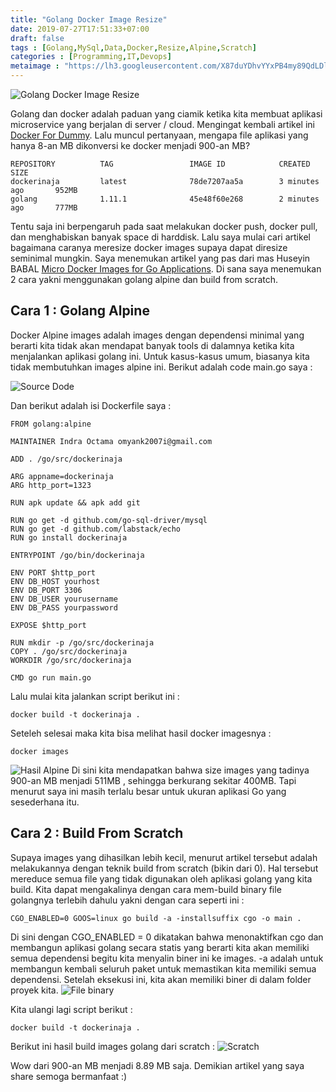 ```yaml
---
title: "Golang Docker Image Resize"
date: 2019-07-27T17:51:33+07:00
draft: false
tags : [Golang,MySql,Data,Docker,Resize,Alpine,Scratch]
categories : [Programming,IT,Devops]
metaimage : "https://lh3.googleusercontent.com/X87duYDhvYYxPB4my89QdLDlhtDTHd6AGtk8NyaUgg1T-LP03ApAdNYlDelkz0vrxgu3elX39hBBinnv1s0DQjBh9yyK_isNreQ1qfrDPGdCdRMTrQhvAt9u73XinzP4dUFn9-6Wzpv4Wq1ot3GEA4HVCk73hOMhYSw4O7qkQX7Xv9gbYhY9cfqHgTWG4CsaSJ6BBfpFRFjsrGNAoLK2-vH2tzyWWByRDAGMsVukVGPD09Ypgu2-y7oIwCRphHbVKmZLmqfY23_NWTAiHzklRj67vYnzsPqrXUggqHaUbiPSvmDNpY-oI5zsQPlKJDeBR8o9Dj0H1xogcYd40ZEfPlkT-ifx1NiZmAVg3k8ghwvmpkCLIvgpowT2cyIiFFdCOmLOnKp5hobUxcwUIvXTZGF1ti2DUZQEFaOYc2CLTpfYrRvGOyG9Gl7nEoTAefprLY55TiYHimzE2qZ2gddI-vCNqaTIkS7FReS9lY84pJXwytZQjkLroHuswyAuudR8y-s7Lu6v6wLbBUiuRnEbaUqG2SRAGQHnNgcMjm19SZ18czqQ3d-mO01IVsYVXMns07Vzt-4PfuTVNl0CsrSblBKxAI4G6hhK_4BxAB11QcztGufP6MnkFA4o07e_fqeaJAD440mercSMdH0PYCt8Ae2G_wzeNMs=w1100-h619-no"
---
```


![Golang Docker Image Resize](https://lh3.googleusercontent.com/X87duYDhvYYxPB4my89QdLDlhtDTHd6AGtk8NyaUgg1T-LP03ApAdNYlDelkz0vrxgu3elX39hBBinnv1s0DQjBh9yyK_isNreQ1qfrDPGdCdRMTrQhvAt9u73XinzP4dUFn9-6Wzpv4Wq1ot3GEA4HVCk73hOMhYSw4O7qkQX7Xv9gbYhY9cfqHgTWG4CsaSJ6BBfpFRFjsrGNAoLK2-vH2tzyWWByRDAGMsVukVGPD09Ypgu2-y7oIwCRphHbVKmZLmqfY23_NWTAiHzklRj67vYnzsPqrXUggqHaUbiPSvmDNpY-oI5zsQPlKJDeBR8o9Dj0H1xogcYd40ZEfPlkT-ifx1NiZmAVg3k8ghwvmpkCLIvgpowT2cyIiFFdCOmLOnKp5hobUxcwUIvXTZGF1ti2DUZQEFaOYc2CLTpfYrRvGOyG9Gl7nEoTAefprLY55TiYHimzE2qZ2gddI-vCNqaTIkS7FReS9lY84pJXwytZQjkLroHuswyAuudR8y-s7Lu6v6wLbBUiuRnEbaUqG2SRAGQHnNgcMjm19SZ18czqQ3d-mO01IVsYVXMns07Vzt-4PfuTVNl0CsrSblBKxAI4G6hhK_4BxAB11QcztGufP6MnkFA4o07e_fqeaJAD440mercSMdH0PYCt8Ae2G_wzeNMs=w1100-h619-no)

Golang dan docker adalah paduan yang ciamik ketika kita membuat aplikasi microservice yang berjalan di server / cloud.
Mengingat kembali artikel ini [Docker For Dummy](https://indraoctama.com/docker-for-dummy-with-golang-mysql-20181213/).
Lalu muncul pertanyaan, mengapa file aplikasi yang hanya 8-an MB dikonversi ke docker menjadi 900-an MB?


```text
REPOSITORY          TAG                 IMAGE ID            CREATED             SIZE
dockerinaja         latest              78de7207aa5a        3 minutes ago       952MB
golang              1.11.1              45e48f60e268        2 minutes ago       777MB
```

Tentu saja ini berpengaruh pada saat melakukan docker push, docker pull, dan menghabiskan banyak space di harddisk.
Lalu saya mulai cari artikel bagaimana caranya meresize docker images supaya dapat diresize seminimal mungkin. Saya menemukan
artikel yang pas dari mas Huseyin BABAL [Micro Docker Images for Go Applications](https://blog.kloia.com/micro-docker-images-for-go-applications-8a8701130c01).
Di sana saya menemukan 2 cara yakni menggunakan golang alpine dan build from scratch.

## Cara 1 : Golang Alpine

Docker Alpine images adalah images dengan dependensi minimal yang berarti kita tidak akan mendapat banyak tools di 
dalamnya ketika kita menjalankan aplikasi golang ini. Untuk kasus-kasus umum, biasanya kita tidak membutuhkan images alpine ini.
Berikut adalah code main.go saya :

![Source Dode](https://lh3.googleusercontent.com/fcB2PCuQJOStv0_dLTTcG7LE0PM_wQ3iOTOAmt3IKeNaPVcnRTY-ncmN_Krd3zy8BN_O4IdJXni49IJtgFtp9RQlKr1KvlBNHy4cPZeUI9TAG0ZNWMyxxjhg9lB_lB1l2BlXYSgxiQEtMmymy4RehiprAYM4Zsfd6qNE8FefbHq8HO8At3XqyUzs-7YTNkD20nmWX58kvt25885reD9ANkTp9EeV6N6lB-SNnILPMY7pOklUyBzZu7lO7ebNWGs2hDb7vHSY_L0TOG-ksTfENgKqeYOUvzC01zd9fz-rgPEyM98Th02hdabOxwOw5jCmk0BwLCX549qfdywP1rVWSiAB_3GJpnDghBtTZIOZK_KYunMy7GE8GvbMFegnL1gcGsl4sKHcqVbrWJdjFul0NwLiDN1YERgzPDcL_GMA3sfemK9G0NOhYWu4JrOiX_gZTDCbeE-kNhX-o3SU-QTZjgexVHGEEn4VjkuBDvYsoewcjXLEsegGMj3hI2C3EGuuCqtA_1aERLgK1AdVWGmxlV-LDAWTD-YOckgH5x92NsM8wMh3wrUPtff3ClajVsZFZGnItl3rSHm-qafUBw0oUGh-hBM8U8zssUjFLS_FixGDTzSnDrafsjhiTGy2xBBLRdqawvJ1bDAOkNeulXf_nbzjyPN_qPk=w1726-h1544-no)

Dan berikut adalah isi Dockerfile saya :

```$text
FROM golang:alpine

MAINTAINER Indra Octama omyank2007i@gmail.com

ADD . /go/src/dockerinaja

ARG appname=dockerinaja
ARG http_port=1323

RUN apk update && apk add git

RUN go get -d github.com/go-sql-driver/mysql
RUN go get -d github.com/labstack/echo
RUN go install dockerinaja

ENTRYPOINT /go/bin/dockerinaja

ENV PORT $http_port
ENV DB_HOST yourhost
ENV DB_PORT 3306
ENV DB_USER yourusername
ENV DB_PASS yourpassword

EXPOSE $http_port

RUN mkdir -p /go/src/dockerinaja
COPY . /go/src/dockerinaja
WORKDIR /go/src/dockerinaja

CMD go run main.go
```

Lalu mulai kita jalankan script berikut ini :

```$text
docker build -t dockerinaja .
```

Seteleh selesai maka kita bisa melihat hasil docker imagesnya :
```$text
docker images
```
![Hasil Alpine](https://lh3.googleusercontent.com/ZfKfqKu81ulHrcWU15G2wW4eojRNs8ukFDsjBol2UEtbRVZm9TqdThbyzDlqxuE93dBVby2LtvxF7V0ftQCWRLBeNEMLMAcbA7XoQKfAo4IF17jUM3M1LsY9J6aLDasKfQ79CE4_Po2QOBfz7wDvQmvLFWRNLhLW030eQkWAjPIOzxXD7T2sUu8Nl2_8myEDxp7KT3ZV9X3-DbreK4RlMaB-PbIinYfMss1XymVLHu3VcWXCHLw8H5T6LEPF9QPHDmML3bhQ7DTmtU7hcOna53FFEWh9cprSD-SUn24XRPEWAEe-_Z_R0C5dm1iWd_nWqBQc600D-OHV4rDQkhlGl8veDTBdsbBXqkiJsKdaoXJDTH8nV3bXkpYD1E3aUlb15jNzPc-W4XoL-Fpz_EnVCyJwTyRtDVBLb8_T9zQqJoz_GYK9ammvn4qutFWdS-dJOVrsIGvvC5z4XN533_6KEYW5rF-0-dAjmwtnytYIMMhMMAzRpFcvAglGY524jnk-KoW0rB6IkBarrdoC2Il3ib-tM3CCh9RN7zY0kBekGSuKIDggUb3AQiBxa58ZgfH5nVBTrGkA3X7HwptdXn5-KS4wkOxHFrZwcuvHN8pb3Iyo9XKj0pl7QgLuK-zIObhJmg6HrRitZqRp_3dyUCFyQKR59xIaQvU=w1310-h118-no)
Di sini kita mendapatkan bahwa size images yang tadinya 900-an MB menjadi 511MB , sehingga berkurang sekitar 400MB. Tapi 
menurut saya ini masih terlalu besar untuk ukuran aplikasi Go yang sesederhana itu.

## Cara 2 : Build From Scratch
Supaya images yang dihasilkan lebih kecil, menurut artikel tersebut adalah melakukannya dengan teknik build from scratch (bikin dari 0).
Hal tersebut mereduce semua file yang tidak digunakan oleh aplikasi golang yang kita build. Kita dapat mengakalinya dengan cara 
mem-build binary file golangnya terlebih dahulu yakni dengan cara seperti ini :

```$text
CGO_ENABLED=0 GOOS=linux go build -a -installsuffix cgo -o main .
```

Di sini dengan CGO_ENABLED = 0 dikatakan bahwa menonaktifkan cgo dan membangun aplikasi golang secara statis yang 
berarti kita akan memiliki semua dependensi begitu kita menyalin biner ini ke images. -a adalah untuk membangun kembali 
seluruh paket untuk memastikan kita memiliki semua dependensi. Setelah eksekusi ini, kita akan memiliki biner di dalam 
folder proyek kita.
![File binary](https://lh3.googleusercontent.com/MBGVGjrgzR9FbwXjg-U1sebzrzN9DLlxrQdv3zJ25MERbW-bhA3cBzM7F1Nxkyxb8-FFBdAs-NrcFjMMwbI2aMMn6kPNEqLLJ_qQoJffGudpxUq-cK7xkwqcVJ0v5b7J5mEGfuP_8pTKON9xUp_aY4RJzCx4PKnl4F1r9kSouS8E3XFPVSmfkUdm8ndojgiZy1YJcHDuPuKofvOhQbI8r9Us5CMAoewoianJKTc7OQTV_cQras8d6zVMzzBPt4vcdnbFnU65btHowvn_9AUDoAGhKAoBwoceAw8805O60oQrdc7ZP1K1hXU-3xRrc_ue8HgZ89R5XrkA10G3OwUzzxwFUNjooo-la3o39SJS-0uWFwjTyq1CwMRHlfAGgWVv2Df5V2VJ4OEWi2tLDUcnc9_OajV2Ltoiix16p4VaVdgazIAtx6Mz9ix1vuzJ8zK7RvAZ3HCOfPeyhwYb1nsVoKZDf9Tzt4b26ceqcHW6FuXHG41eFFLjX2mFmvEgtjWzxQ7ALMkFCLzoXNyUazGI2T7DAJiV5wXzrehzY1FtRlXMAHKuRBMCoryOKVe4X3f6TJ_MBzBoyXtzVEKoyOaFvAsy55j-aOMhj3I4S8WmKaBnZ8N7Z2CSLFKX73UCYBgKUhpDs_QcndLwzAx9h1oBHX7_H-ub1A8=w970-h334-no)

Kita ulangi lagi script berikut :

```$text
docker build -t dockerinaja .
```
Berikut ini hasil build images golang dari scratch :
![Scratch](https://lh3.googleusercontent.com/IdolkhxSCaqowquOh2Qb8IBWFiEx7av99U2Pjd2x7W5ETR5gXxD6lbOBJvVD3ci-qW3XIHmRXsCfbzwbZb-DBGQnLdLnBo8RZOPKnbXwmJMaCCMnSpwN5wkSKpQIcL5YRTWzJ3Qq3y8skmAsLfQRx1vxIxf7gfDUd_Q43f1L2MDuuFijZhBFbf1PaqdEyE-aVMK3m7mFzQWR--UafZO2eK01vgQ-G6ncwmJcbmE06KWiHVvWSgW5iEtmiCAj1tE6YvFB3_tovjuCMcb5J9mlfqmuwEUnntr4jrRWzFr33Xvw4NKN3UUAzUDHB50GfbsKfPRdCuDdfJ-mHxueKIGu8zJhqD3GNqPYUupkYaMPfuVCAIM3EQFVGIVd05P15hj-zdp2VlN_TCJ-J93v14y_JV6w96IVBHg3gqMAlsm4G6hS-JWaP9YtAADGKhNlaOXUrMHbBT5rH2YliaEQ5bCkL-ejHZrMIZ9gEbmlXzz8Oi3Zu1RlXs4OtJMsjXniOu16K4rjjBJzm70TJCmsiAYntVGhjC-BjvMXSyvY59nVfSygQ7irVXznDomEIqZzFA73p_VjfC0FjTXpuv90Y3SRh4KMGcvs5Rlnmx-hGD-RnW3eo8tEvYn4ztixfWmN8-AZ_0_OHbNqu-zeRyM_shPdXxN_CGtybWM=w1312-h94-no)

Wow dari 900-an MB menjadi 8.89 MB saja. Demikian artikel yang saya share semoga bermanfaat :)